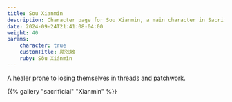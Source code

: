 ```yaml
---
title: Sou Xianmin
description: Character page for Sou Xianmin, a main character in Sacrificial
date: 2024-09-24T21:41:08-04:00
weight: 40
params:
    character: true
    customTitle: 飕弦敏
    ruby: Sōu Xiánmǐn
---
```


A healer prone to losing themselves in threads and patchwork.

<!--more-->

<section class="gallery">
{{% gallery "sacrificial" "Xianmin" %}}
</section>
